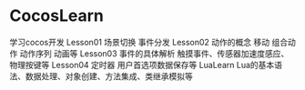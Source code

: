 # CocosLearn
学习cocos开发
Lesson01 场景切换 事件分发
Lesson02 动作的概念 移动 组合动作 动作序列 动画等
Lesson03 事件的具体解析 触摸事件、传感器加速度感应、物理按键等
Lesson04 定时器 用户首选项数据保存等
LuaLearn Lua的基本语法、数据处理、对象创建、方法集成、类继承模拟等